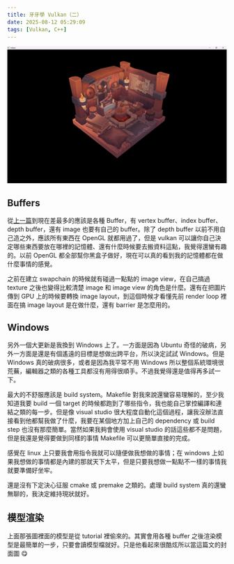 ```yaml
---
title: 牙牙學 Vulkan（二）
date: 2025-08-12 05:29:09
tags: [Vulkan, C++]
---
```


![](/images/2025-08-vulkan-2-buffers.png)

## Buffers

從[上一篇](/2025/08/02/vulkan-1-the-triangle/)到現在差最多的應該是各種 Buffer，有 vertex buffer、index buffer、depth buffer，還有 image 也要有自己的 buffer。除了 depth buffer 以前不用自己造之外，應該所有東西在 OpenGL 就都用過了，但是 vulkan 可以讓你自己決定哪些東西要放在哪裡的記憶體、還有什麼時候要去搬資料這點，我覺得還蠻有趣的。以前 OpenGL 都全部幫你黑盒子做好，現在可以真的看到我的記憶體都在做什麼事情的感覺。

之前在建立 swapchain 的時候就有碰過一點點的 image view，在自己搞過 texture 之後也變得比較清楚 image 和 image view 的角色是什麼。還有在把圖片傳到 GPU 上的時候要轉換 image layout，到這個時候才看懂先前 render loop 裡面在搞 image layout 是在做什麼，還有 barrier 是怎麼用的。

## Windows

另外一個大更新是我換到 Windows 上了。一方面是因為 Ubuntu 奇怪的破病，另外一方面是還是有個遙遠的目標是想做出跨平台，所以決定試試 Windows。但是 Windows 真的破病很多，或者是因為我平常不用 Windows 所以整個系統環境很荒蕪，編輯器之類的各種工具都沒有用得很順手。不過我覺得還是值得再多試一下。

最大的不舒服應該是 build system。Makefile 對我來說還蠻容易理解的，至少我知道我要 build 一個 target 的時候都跑到了哪些指令，我也能自己掌控編譯和連結之類的每一步。但是像 visual studio 很大程度自動化這個過程，讓我沒辦法直接看到他都幫我做了什麼，我要在某個地方加上自己的 dependency 或 build step 也沒有那麼簡單。當然如果我夠會使用 visual studio 的話這些都不是問題，但是我還是覺得要做到同樣的事情 Makefile 可以更簡單直接的完成。

感覺在 linux 上只要我會用指令我就可以隨便做我想做的事情；在 windows 上如果我想做的事情都是內建的那就天下太平，但是只要我想做一點點不一樣的事情我就要準備好坐牢。

還是沒有下定決心征服 cmake 或 premake 之類的。處理 build system 真的還蠻無聊的，我決定維持現狀就好。

## 模型渲染

上面那張圖裡面的模型是從 tutorial 裡偷來的。其實會用各種 buffer 之後渲染模型是最簡單的一步，只要會讀模型檔就好。只是他看起來很酷炫所以當這篇文的封面圖 😋
